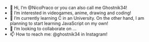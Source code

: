 - 👋 Hi, I’m @NicoPraco or you can also call me Ghostnik34!
- 👀 I’m interested in videogames, anime, drawing and coding!
- 🌱 I’m currently learning C in an University. On the other hand, I am planning to start learning JavaScript on my own!
- 💞️ I’m looking to collaborate on ...
- 📫 How to reach me: @ghostnik34 in Instagram!

<!---
NicoPraco/NicoPraco is a ✨ special ✨ repository because its `README.md` (this file) appears on your GitHub profile.
You can click the Preview link to take a look at your changes.
--->
